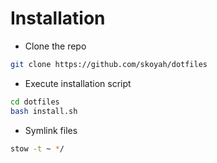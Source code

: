 # Installation

+ Clone the repo
```bash
git clone https://github.com/skoyah/dotfiles
```

+ Execute installation script
```bash 
cd dotfiles
bash install.sh
```

+ Symlink files
```bash
stow -t ~ */
``` 
